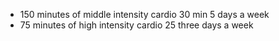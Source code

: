 - 150 minutes of middle intensity cardio 30 min 5 days a week
- 75 minutes of high intensity cardio 25 three days a week